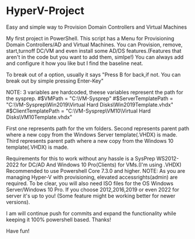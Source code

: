 # HyperV-Project
Easy and simple way to Provision Domain Controllers and Virtual Machines

My first project in PowerShell.
This script has a Menu for Provisioning Domain Controllers/AD and Virtual Machines.
You can Provision, remove, start,turnoff DC/VM and even install some AD/DS features.(Features that aren't in the code but you want to add them, simlpe!) 
You can always add and configure it how you like but I find the baseline neat.

To break out of a option, usually it says "Press B for back,if not. You can break out by simple pressing Enter-Key"

NOTE: 3 variables are hardcoded, theese variables represent the path for the sysprep.
#$VMPath = "C:\VM-Sysprep"
#$ServerTemplatePath = "C:\VM-Sysprep\Win2019\Virtual Hard Disks\Win2019Template.vhdx"
#$ClientTemplatePath = "C:\VM-Sysprep\VM10\Virtual Hard Disks\VM10Template.vhdx"
    
First one represents path for the vm folders.
Second represents parent path where a new copy from the Windows Server template(.VHDX) is made.
Third represents parent path where a new copy from the Windows 10 template(.VHDX) is made.

Requirements for this to work without any hassle is a SysPrep WS2012-2022 for DC/AD And Windows 10 Pro(Clients) for VMs.(I'm using .VHDX)
Recommended to use Powershell Core 7.3.0 and higher.
NOTE: As you are managing Hyper-V with provisioning, elevated accessrights(admin) are required.
To be clear, you will also need ISO files for the OS Windows Server/Windows 10 Pro. If you choose 2012,2016,2019 or even 2022 for server it's up to you! (Some feature might be working better for newer versions). 


I am will continue push for commits and expand the functionality while keeping it 100% powershell based. Thanks!

Have fun!
